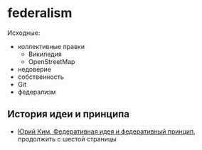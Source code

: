 # federalism

Исходные:

- коллективные правки
  - Википедия
  - OpenStreetMap
- недоверие
- собственность
- Git
- федерализм

## История идеи и принципа

- [Юрий Ким, Федеративная идея и федеративный принцип](http://old.kirsute.ru/content/files/43df1d1141ccd0daf00536a325c29c3d.pdf), продолжить с шестой страницы

